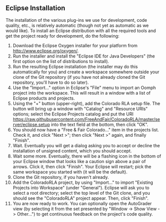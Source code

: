 Eclipse Installation
--------------------

The installation of the various plug-ins we use for development,
code quality, etc., is relatively automatic (though not yet as automatic as
we would like). To install an Eclipse distribution with all the required
tools and get the project ready for development, do the following:

  1. Download the Eclipse Oxygen installer for your platform from
  http://www.eclipse.org/oxygen/.
  2. Run the installer and install the "Eclipse IDE for Java Developers"
  (the first option on the list of distributions to install).
  3. Run the resulting Eclipse installation (the installer may do this
  automatically for you) and create a workspace somewhere outside your
  clone of the Git repository (if you have not already cloned the Git
  repository, you'll have to do so later).
  4. Use the "Import..." option in Eclipse's "File" menu to import an
  Oomph project into the workspace. This will result in a window with a
  list of Eclipse products and projects.
  5. Using the "+" button (upper-right), add the Colorado RLA setup file.
  The button will bring up a window with "Catalog" and "Resource URIs"
  options; select the Eclipse Projects catalog and put the URI
  https://raw.githubusercontent.com/FreeAndFair/ColoradoRLA/master/server/eclipse.setup
  into the text field at the bottom, then click "OK".
  6. You should now have a "Free & Fair Colorado..." item in the projects
  list. Check it, and click "Next >"; then click "Next >" again, and
  finally "Finish".
  7. Wait. Eventually you will get a dialog asking you to accept or
  decline the installation of unsigned content, which you should accept.
  8. Wait some more. Eventually, there will be a flashing icon in the
  bottom of your Eclipse window that looks like a caution sign above a
  pair of arrows. Click it, then click "Finish". Your Eclipse will restart;
  pick the same workspace you started with (it will be the default).
  9. Clone the Git repository, if you haven't already.
  10. Add the ColoradoRLA project, by using "Import..." to import
  "Existing Projects into Workspace" (under "General"). Eclipse will ask you
  to select a root directory; select the top level of the Git clone, and
  you should see the "ColoradoRLA" project appear. Then, click "Finish".
  11. You are now ready to work. You can optionally open the AutoGrader
  view (by selecting it from the set presented by "Window -> Show View ->
  Other...") to get continuous feedback on the project's code quality.
